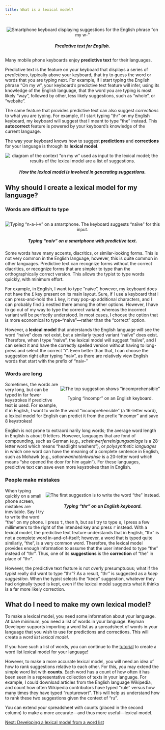 ```yaml
---
title: What is a lexical model?
---
```


<div markdown="1" style="float: right; margin: 1%; text-align: center;">

![Smartphone keyboard displaying suggestions for the English phrase ”on my w-”](../../../images/lm/whatis-on-my-w.png)

##### Predictive text for English.

</div>

Many mobile phone keyboards enjoy **predictive text** for their
languages.

Predictive text is the feature on your keyboard that displays a series
of _predictions_, typically above your keyboard,
that try to guess the word or words that you are typing next. For
example, if I start typing the English phrase “On my w”, your keyboard’s
predictive text feature will infer, using its knowledge of the English
language, that the word you are typing is most likely “way”, followed by
other, less likely suggestions, such as “whole”, or “website”.

The same feature that provides predictive text can also suggest
_corrections_ to what you are typing. For
example, if I start typing “thr” on my English keyboard, my keyboard
will suggest that I meant to type “the” instead. This **autocorrect**
feature is powered by your keyboard’s knowledge of the current language.

The way your keyboard knows how to suggest **predictions** and
**corrections** for your language is through its **lexical model**.

<div markdown="1" style="text-align: center">

![diagram of the context ”on my w” used as input to the lexical model; the results of the lexical model are a list of suggestions.](../../../images/lm/overview.svg)

##### How the lexical model is involved in generating suggestions.

</div>

## Why should I create a lexical model for my language?

### Words are difficult to type

<div markdown="1" style="float: right; text-align: center">

![Typing “n-a-i-v” on a smartphone. The keyboard suggests “naïve” for this input.](../../../images/lm/whatis-naiv.png)

##### Typing “naiv” on a smartphone with predictive text.

</div>

Some words have many accents, diacritics, or similar-looking forms. This
is not very common in the English language, however, this is quite
common in other languages. Predictive text can recognize forms without
the correct diacritics, or recognize forms that are simpler to type than
the orthographically correct version. This allows the typist to type
words quickly, with minimum effort.

For example, in English, I want to type “naïve”, however, my keyboard
does not have the <kbd>ï</kbd> key present on its main
layout. Sure, if I use a keyboard that I can press-and-hold the
<kbd>i</kbd> key, it may pop-up additional characters,
and I can probably find <kbd>ï</kbd> nestled there
among the other options. However, I have to go out of my way to type the
correct variant, whereas the incorrect variant will be perfectly
understood. In most cases, I choose the option that is more economical
to type–“naive”—rather than the “correct” option.

However, a **lexical model** that understands the English language will
see the word “naive” does not exist, but a similarly typed variant
“naïve” does exist. Therefore, when I type “naive”, the lexical model
will suggest “naïve”, and I can select it and have the correctly spelled
version without having to long-press and select the correct “ï”. Even
better than that, I can choose the suggestion right after typing “naiv”,
as there are relatively view English words that start with the prefix of
“naiv-”

### Words are long

<div markdown="1" style="float: right; text-align: center">

![The top suggestion shows “incomprehensible”](../../../images/lm/whatis-incompr.png)

Typing “incompr” on an English keyboard.

</div>

Sometimes, the words are very long, but can be typed in far fewer
keystrokes if predictive text is used. For example, if in English, I
want to write the word “incomprehensible” (a 16-letter word), a lexical
model for English can predict it from the prefix “incompr” and save 8
keystrokes!

English is not prone to extraordinarily long words; the average word
length in English is about 9 letters. However, languages that are fond
of compounding, such as German (e.g.,
_scheinwerferreinigungsanlage_ is a 28-letter word
which means “headlight washers”), or _polysynthetic
languages_ in which one word can have the meaning of a complete
sentence in English, such as Mohawk (e.g.,
_sahonwanhotónkwahse_ is a 20-letter word which
means “she
opened the door for him again”). For these languages, predictive
text can save even more keystrokes than in English.

### People make mistakes

<div markdown="1" style="float: right;text-align: center">

![The first suggestion is to write the word “the” instead.](../../../images/lm/whatis-correct-thr.png)

##### Typing “thr” on an English keyboard.

</div>

When typing quickly on a small phone screen, mistakes are inevitable.
Say I try to write the word “the” on my phone. I press
<kbd>t</kbd>, then <kbd>h</kbd>, but
as I try to type <kbd>e</kbd>, I press a few
millimeters to the right of the intended key and press
<kbd>r</kbd> instead. With a lexical model, the
predictive text feature understands that in English, “thr” is not a
complete word in-and-of-itself; however, a word that is typed quite
similarly, “the”, is a very common word. Therefore, the lexical model
provides enough information to assume that the user intended to type
“the” instead of “thr”. Thus, one of its **suggestions** is the
**correction** of “the” in place of “thr”.

However, the predictive text feature is not overly presumptuous; what if
the typist really did want to type “thr”? As a result, “thr” is
suggested as a _keep suggestion_. When the typist
selects the “keep” suggestion, whatever they had originally typed is
kept, even if the lexical model suggests what it thinks is a far more
likely correction.

## What do I need to make my own lexical model?

To make a lexical model, you need some information about your language.
At bare minimum, you need a list of words in your language. Keyman
Developer supports importing a word list as a spreadsheet of words in
your language that you wish to use for predictions and corrections. This
will create a _word list lexical model_.

If you have such a list of words, you can continue to the
[tutorial](../tutorial) to create a word list lexical model for your
language!

However, to make a more accurate lexical model, you will need an idea of
how to rank suggestions relative to each other. For this, you may extend
the simple word list with **counts**. Each word has a count of how often
it has been seen in a representative collection of texts in your
language. For example, I could download articles from the English
language Wikipedia, and count how often Wikipedia contributors have
typed “rule” versus how many times they have typed “rupturewort”. This
will help us understand how to rank these two suggestions given the
context of “ru”.

You can extend your spreadsheet with counts (placed in the second
column) to make a more accurate—and thus more useful—lexical model.

[Next: Developing a lexical model from a word list](../tutorial)